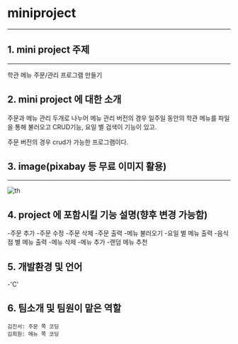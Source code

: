 # miniproject
------------
## 1. mini project 주제
------------

  학관 메뉴 주문/관리 프로그램 만들기



## 2. mini project 에 대한 소개
주문과 메뉴 관리 두개로 나누어 메뉴 관리 버전의 경우 일주일 동안의 학관 메뉴를 파일을 통해 불러오고 CRUD기능,  요일 별 검색이 기능이 있고. 


주문 버전의 경우 crud가 가능한 프로그램이다.


## 3. image(pixabay 등 무료 이미지 활용)
------------
![th](https://user-images.githubusercontent.com/130707940/236820886-6579a3e0-2e2f-4bdc-b947-9438d34692a5.jpg)


## 4. project 에 포함시킬 기능 설명(향후 변경 가능함)
  -주문 추가
  -주문 수정
  -주문 삭제
  -주문 출력
  -메뉴 불러오기
  -요일 별 메뉴 출력
  -음식점 별 메뉴 출력
  -메뉴 삭제
  -메뉴 추가
  -랜덤 메뉴 추천


## 5. 개발환경 및 언어
  -'C'


## 6. 팀소개 및 팀원이 맡은 역할
```
김진서: 주문 쪽 코딩
김희원: 메뉴 쪽 코딩
```
